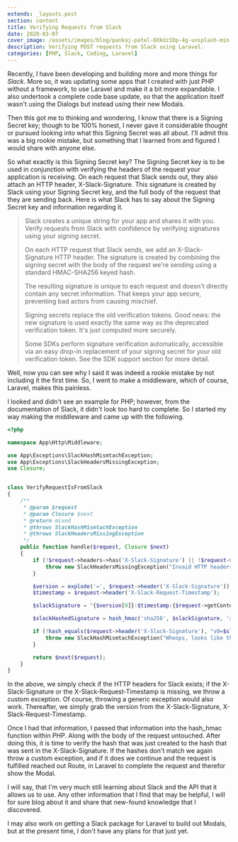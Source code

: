 ```yaml
---
extends: _layouts.post
section: content
title: Verifying Requests from Slack
date: 2020-03-07
cover_image: /assets/images/blog/pankaj-patel-OXkUz1Dp-4g-unsplash-min.jpg
description: Verifying POST requests from Slack using Laravel.
categories: [PHP, Slack, Coding, Laravel]
---
```


Recently, I have been developing and building more and more things for _Slack_. More so, it was updating some apps that I created with just PHP without a framework, to use Laravel and make it a bit more expandable. I also undertook a complete code base update, so that the application itself wasn't using the Dialogs but instead using their new Modals.

Then this got me to thinking and wondering, I know that there is a Signing Secret key; though to be 100% honest, I never gave it considerable thought or pursued looking into what this Signing Secret was all about. I'll admit this was a big rookie mistake, but something that I learned from and figured I would share with anyone else.

So what exactly is this Signing Secret key? The Signing Secret key is to be used in conjunction with verifying the headers of the request your application is receiving. On each request that Slack sends out, they also attach an HTTP header, X-Slack-Signature. This signature is created by Slack using your Signing Secret key, and the full body of the request that they are sending back. Here is what Slack has to say about the Signing Secret key and information regarding it.

> Slack creates a unique string for your app and shares it with you. Verify requests from Slack with confidence by verifying signatures using your signing secret.
>
> On each HTTP request that Slack sends, we add an X-Slack-Signature HTTP header. The signature is created by combining the signing secret with the body of the request we're sending using a standard HMAC-SHA256 keyed hash.
>
> The resulting signature is unique to each request and doesn't directly contain any secret information. That keeps your app secure, preventing bad actors from causing mischief.
>
> Signing secrets replace the old verification tokens. Good news: the new signature is used exactly the same way as the deprecated verification token. It's just computed more securely.
>
> Some SDKs perform signature verification automatically, accessible via an easy drop-in replacement of your signing secret for your old verification token. See the SDK support section for more detail.

Well, now you can see why I said it was indeed a rookie mistake by not including it the first time. So, I went to make a middleware, which of course, Laravel, makes this painless.

I looked and didn't see an example for PHP; however, from the documentation of Slack, it didn't look too hard to complete. So I started my way making the middleware and came up with the following.

```php
<?php

namespace App\Http\Middleware;

use App\Exceptions\SlackHashMismtachException;
use App\Exceptions\SlackHeadersMissingException;
use Closure;


class VerifyRequestIsFromSlack
{
    /**
     * @param $request
     * @param Closure $next
     * @return mixed
     * @throws SlackHashMismtachException
     * @throws SlackHeadersMissingException
     */
    public function handle($request, Closure $next)
    {
        if (!$request->headers->has('X-Slack-Signature') || !$request->headers->has('X-Slack-Request-Timestamp')) {
            throw new SlackHeadersMissingException("Invaid HTTP headers.");
        }

        $version = explode('=', $request->header('X-Slack-Signature'));
        $timestamp = $request->header('X-Slack-Request-Timestamp');

        $slackSignature = "{$version[0]}:$timestamp:{$request->getContent()}";

        $slackHashedSignature = hash_hmac('sha256', $slackSignature, 'xxxxxxxSigningSecretxxxxxxxxx');

        if (!hash_equals($request->header('X-Slack-Signature'), "v0=$slackHashedSignature")) {
            throw new SlackHashMismtachException("Whoops, looks like that hash doesn't match");
        }

        return $next($request);
    }
}
```

In the above, we simply check if the HTTP headers for Slack exists; if the X-Slack-Signature or the X-Slack-Request-Timestamp is missing, we throw a custom exception.  Of course, throwing a generic exception would also work.  Thereafter, we simply grab the version from the X-Slack-Signature, X-Slack-Request-Timestamp.

Once I had that information, I passed that information into the hash_hmac function within PHP.  Along with the body of the request untouched.  After doing this, it is time to verify the hash that was just created to the hash that was sent in the X-Slack-Signature.  If the hashes don't match we again throw a custom exception, and if it does we continue and the request is fulfilled reached out Route, in Laravel to complete the request and therefor show the Modal. 

I will say, that I'm very much still learning about Slack and the API that it allows us to use.  Any other information that I find that may be helpful, I will for sure blog about it and share that new-found knowledge that I discovered.

I may also work on getting a Slack package for Laravel to build out Modals, but at the present time, I don't have any plans for that just yet.
